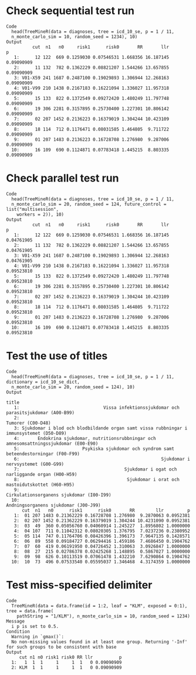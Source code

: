 # Check sequential test run

    Code
      head(TreeMineR(data = diagnoses, tree = icd_10_se, p = 1 / 11,
      n_monte_carlo_sim = 10, random_seed = 1234), 10)
    Output
              cut  n1   n0     risk1      risk0       RR       llr          p
       1:      12 122  669 0.1259030 0.07546531 1.668356 16.187145 0.09090909
       2:      11 132  782 0.1362229 0.08821207 1.544266 13.657855 0.09090909
       3: V01-X59 241 1687 0.2487100 0.19029893 1.306944 12.268163 0.09090909
       4: V01-V99 210 1438 0.2167183 0.16221094 1.336027 11.957318 0.09090909
       5:      15 133  822 0.1372549 0.09272420 1.480249 11.797748 0.09090909
       6:      19 306 2281 0.3157895 0.25730400 1.227301 10.806142 0.09090909
       7:      02 207 1452 0.2136223 0.16379019 1.304244 10.423109 0.09090909
       8:      18 114  712 0.1176471 0.08031585 1.464805  9.711722 0.09090909
       9:      01 207 1483 0.2136223 0.16728708 1.276980  9.287006 0.09090909
      10:      16 109  690 0.1124871 0.07783418 1.445215  8.803335 0.09090909

# Check parallel test run

    Code
      head(TreeMineR(data = diagnoses, tree = icd_10_se, p = 1 / 11,
      n_monte_carlo_sim = 20, random_seed = 124, future_control = list("multisession",
        workers = 2)), 10)
    Output
              cut  n1   n0     risk1      risk0       RR       llr          p
       1:      12 122  669 0.1259030 0.07546531 1.668356 16.187145 0.04761905
       2:      11 132  782 0.1362229 0.08821207 1.544266 13.657855 0.04761905
       3: V01-X59 241 1687 0.2487100 0.19029893 1.306944 12.268163 0.04761905
       4: V01-V99 210 1438 0.2167183 0.16221094 1.336027 11.957318 0.09523810
       5:      15 133  822 0.1372549 0.09272420 1.480249 11.797748 0.09523810
       6:      19 306 2281 0.3157895 0.25730400 1.227301 10.806142 0.09523810
       7:      02 207 1452 0.2136223 0.16379019 1.304244 10.423109 0.09523810
       8:      18 114  712 0.1176471 0.08031585 1.464805  9.711722 0.09523810
       9:      01 207 1483 0.2136223 0.16728708 1.276980  9.287006 0.09523810
      10:      16 109  690 0.1124871 0.07783418 1.445215  8.803335 0.09523810

# Test the use of titles

    Code
      head(TreeMineR(data = diagnoses, tree = icd_10_se, p = 1 / 11, dictionary = icd_10_se_dict,
      n_monte_carlo_sim = 20, random_seed = 124), 10)
    Output
                                                                                            title
       1:                                Vissa infektionssjukdomar och parasitsjukdomar (A00-B99)
       2:                                                                       Tumorer (C00-D48)
       3: Sjukdomar i blod och blodbildande organ samt vissa rubbningar i immunsystemet (D50-D89)
       4:       Endokrina sjukdomar, nutritionsrubbningar och amnesomsattningssjukdomar (E00-E90)
       5:                        Psykiska sjukdomar och syndrom samt beteendestorningar (F00-F99)
       6:                                                      Sjukdomar i nervsystemet (G00-G99)
       7:                                        Sjukdomar i ogat och narliggande organ (H00-H59)
       8:                                         Sjukdomar i orat och mastoidutskottet (H60-H95)
       9:                                                Cirkulationsorganens sjukdomar (I00-I99)
      10:                                                    Andningsorganens sjukdomar (J00-J99)
          cut  n1   n0      risk1      risk0       RR        llr         p
       1:  01 207 1483 0.21362229 0.16728708 1.276980  9.2870063 0.0952381
       2:  02 207 1452 0.21362229 0.16379019 1.304244 10.4231090 0.0952381
       3:  03  49  360 0.05056760 0.04060914 1.245227  1.8956802 1.0000000
       4:  04 107  711 0.11042312 0.08020305 1.376795  7.0237236 0.2380952
       5:  05 114  747 0.11764706 0.08426396 1.396173  7.9647135 0.1428571
       6:  06  89  558 0.09184727 0.06294416 1.459186  7.4686450 0.1904762
       7:  07  60  419 0.06191950 0.04726452 1.310063  3.0926847 1.0000000
       8:  08  27  215 0.02786378 0.02425268 1.148895  0.5867027 1.0000000
       9:  09  98  626 0.10113519 0.07061478 1.432210  7.6290864 0.1904762
      10:  10  73  496 0.07533540 0.05595037 1.346468  4.3174359 1.0000000

# Test miss-specified delimiter

    Code
      TreeMineR(data = data.frame(id = 1:2, leaf = "KLM", exposed = 0:1), tree = data.frame(
        pathString = "1/KLM"), n_monte_carlo_sim = 10, random_seed = 1234)
    Message
      i p is set to 0.5.
    Condition
      Warning in `gmax()`:
      No non-missing values found in at least one group. Returning '-Inf' for such groups to be consistent with base
    Output
         cut n1 n0 risk1 risk0 RR llr          p
      1:   1  1  1     1     1  1   0 0.09090909
      2: KLM  1  1     1     1  1   0 0.09090909

